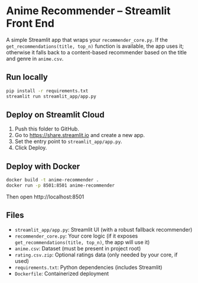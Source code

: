 # Anime Recommender – Streamlit Front End

A simple Streamlit app that wraps your `recommender_core.py`. If the `get_recommendations(title, top_n)`
function is available, the app uses it; otherwise it falls back to a content-based recommender based on
the title and genre in `anime.csv`.

## Run locally

```bash
pip install -r requirements.txt
streamlit run streamlit_app/app.py
```

## Deploy on Streamlit Cloud

1. Push this folder to GitHub.
2. Go to https://share.streamlit.io and create a new app.
3. Set the entry point to `streamlit_app/app.py`.
4. Click Deploy.

## Deploy with Docker

```bash
docker build -t anime-recommender .
docker run -p 8501:8501 anime-recommender
```

Then open http://localhost:8501

## Files

- `streamlit_app/app.py`: Streamlit UI (with a robust fallback recommender)
- `recommender_core.py`: Your core logic (if it exposes `get_recommendations(title, top_n)`, the app will use it)
- `anime.csv`: Dataset (must be present in project root)
- `rating.csv.zip`: Optional ratings data (only needed by your core, if used)
- `requirements.txt`: Python dependencies (includes Streamlit)
- `Dockerfile`: Containerized deployment
